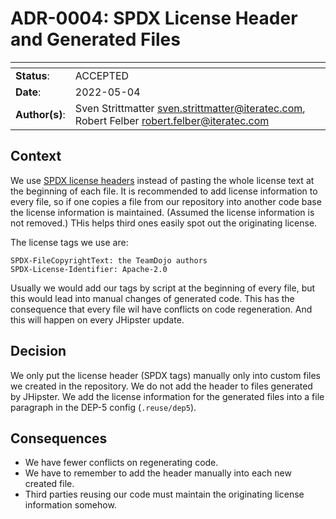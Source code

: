 <!-- 
SPDX-FileCopyrightText: the TeamDojo authors

SPDX-License-Identifier: Apache-2.0
-->
# ADR-0004: SPDX License Header and Generated Files

| <!-- -->       | <!-- -->                                                                                       |
|----------------|------------------------------------------------------------------------------------------------|
| **Status**:    | ACCEPTED                                                                                       |
| **Date**:      | 2022-05-04                                                                                     |
| **Author(s)**: | Sven Strittmatter <sven.strittmatter@iteratec.com>, Robert Felber <robert.felber@iteratec.com> |

## Context

We use [SPDX license headers](https://reuse.software/tutorial/) instead of pasting the whole license text at the beginning of each file. It is recommended to add license information to every file, so if one copies a file from our repository into another code base the license information is maintained. (Assumed the license information is not removed.) THis helps third ones easily spot out the originating license.

The license tags we use are:

```text
SPDX-FileCopyrightText: the TeamDojo authors
SPDX-License-Identifier: Apache-2.0
```

Usually we would add our tags by script at the beginning of every file, but this would lead into manual changes of generated code. This has the consequence that every file wil have conflicts on code regeneration. And this will happen on every JHipster update.

## Decision

We only put the license header (SPDX tags) manually only into custom files we created in the repository. We do not add the header to files generated by JHipster. We add the license information for the generated files into a file paragraph in the DEP-5 config (`.reuse/dep5`).  


## Consequences

- We have fewer conflicts on regenerating code.
- We have to remember to add the header manually into each new created file.
- Third parties reusing our code must maintain the originating license information somehow.
